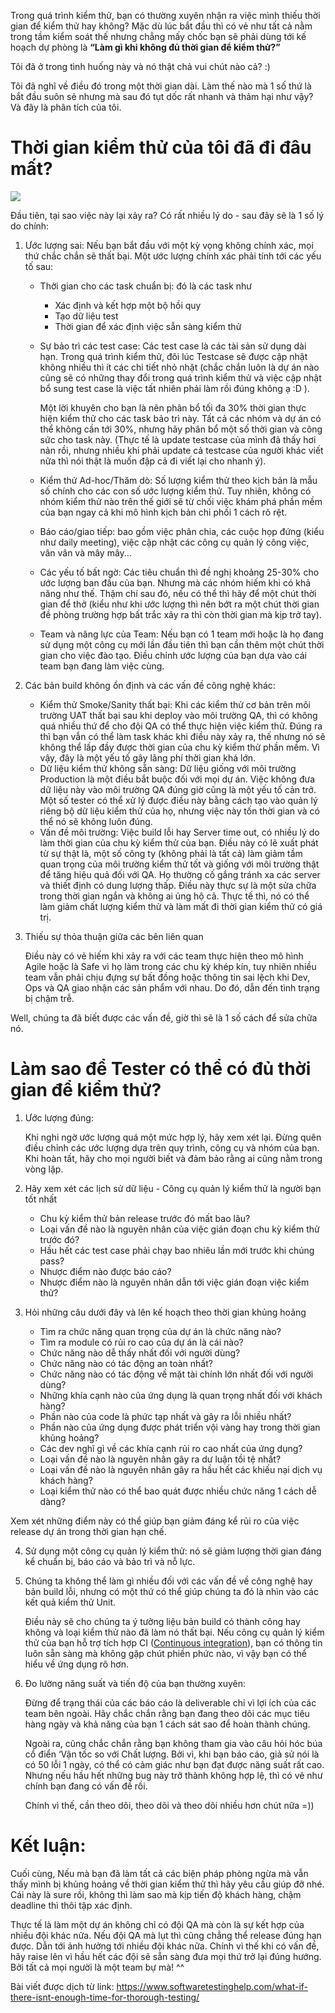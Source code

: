 Trong quá trình kiểm thử, bạn có thường xuyên nhận ra việc mình thiếu thời gian để kiểm thử hay không? Mặc dù lúc bắt đầu thì có vẻ như tất cả nằm trong tầm kiểm soát thế nhưng chẳng mấy chốc bạn sẽ phải dùng tới kế hoạch dự phòng là **“Làm gì khi không đủ thời gian để kiểm thử?”**

Tôi đã ở trong tình huống này và nó thật chả vui chút nào cả? :)

Tôi đã nghĩ về điều đó trong một thời gian dài. Làm thế nào mà 1 số thứ là bắt đầu suôn sẻ nhưng mà sau đó tụt dốc rất nhanh và thảm hại như vậy? Và đây là phân tích của tôi.

# Thời gian kiểm thử của tôi đã đi đâu mất?

![](https://images.viblo.asia/d50a378a-a12b-41d2-b932-25e1919741e9.jpg)

Đầu tiên, tại sao việc này lại xảy ra? Có rất nhiều lý do - sau đây sẽ là 1 số lý do chính:

1. Ước lượng sai: 
Nếu bạn bắt đầu với một kỳ vọng không chính xác, mọi thứ chắc chắn sẽ thất bại. Một ước lượng chính xác phải tính tới các yếu tố sau:

    - Thời gian cho các task chuẩn bị: đó là các task như
       * Xác định và kết hợp một bộ hồi quy
       * Tạo dữ liệu test
       * Thời gian để xác định việc sẵn sàng kiểm thử

   - Sự bảo trì các test case: Các test case là các tài sản sử dụng dài hạn. Trong quá trình kiểm thử, đôi lúc Testcase sẽ được cập nhật không nhiều thì ít các chi tiết nhỏ nhặt (chắc chắn luôn là dự án nào cũng sẽ có những thay đổi trong quá trình kiểm thử và việc cập nhật bổ sung test case là việc tất nhiên phải làm rồi đúng không ạ :D ). 

     Một lời khuyên cho bạn là nên phân bổ tối đa 30% thời gian thực hiện kiểm thử cho các task bảo trì này. Tất cả các nhóm và dự án có thể không cần tới 30%, nhưng hãy phân bổ một số thời gian và công sức cho task này. (Thực tế là update testcase của mình đã thấy hơi nản rồi, nhưng nhiều khi phải update cả testcase của người khác viết nữa thì nói thật là muốn đập cả đi viết lại cho nhanh ý).

    - Kiểm thử Ad-hoc/Thăm dò: Số lượng kiểm thử theo kịch bản là mẫu số chính cho các con số ước lượng kiểm thử. Tuy nhiên, không có nhóm kiểm thử nào trên thế giới sẽ từ chối việc khám phá phần mềm của bạn ngay cả khi mô hình kịch bản chi phối 1 cách rõ rệt.
    - Báo cáo/giao tiếp: bao gồm việc phân chia, các cuộc họp đứng (kiểu như daily meeting), việc cập nhật các công cụ quản lý công việc, vân vân và mây mây...
    - Các yếu tố bất ngờ: Các tiêu chuẩn thì đề nghị khoảng 25-30% cho ước lượng ban đầu của bạn. Nhưng mà các nhóm hiếm khi có khả năng như thế. Thậm chí sau đó, nếu có thể thì hãy để một chút thời gian để thở (kiểu như khi ước lượng thì nên bớt ra một chút thời gian đề phòng trường hợp bất trắc xảy ra thì còn thời gian mà kịp trở tay). 
    - Team và năng lực của Team: Nếu bạn có 1 team mới hoặc là họ đang sử dụng một công cụ mới lần đầu tiên thì bạn cần thêm một chút thời gian cho việc đào tạo. Điều chỉnh ước lượng của bạn dựa vào cái team bạn đang làm việc cùng. 

2. Các bản build không ổn định và các vấn đề công nghệ khác:

   - Kiểm thử Smoke/Sanity thất bại: Khi các kiểm thử cơ bản trên môi trường UAT thất bại sau khi deploy vào môi trường QA, thì có không quá nhiều thứ để cho đội QA có thể thực hiện việc kiểm thử. Đúng ra thì bạn vẫn có thể làm task khác khi điều này xảy ra, thế nhưng nó sẽ không thể lấp đầy được thời gian của chu kỳ kiểm thử phần mềm. Vì vậy, đây là một yếu tố gây lãng phí thời gian khá lớn.
   - Dữ liệu kiểm thử không sẵn sàng: Dữ liệu giống với môi trường Production là một điều bắt buộc đối với mọi dự án. Việc không đưa dữ liệu này vào môi trường QA đúng giờ cũng là một yếu tố cản trở. Một số tester có thể xử lý được điều này bằng cách tạo vào quản lý riêng bộ dữ liệu kiểm thử của họ, nhưng việc này tốn thời gian và có thể nó sẽ không luôn đúng. 
   - Vấn đề môi trường: Việc build lỗi hay Server time out, có nhiều lý do làm thời gian của chu kỳ kiểm thử của bạn. Điều này có lẽ xuất phát từ sự thật là, một số công ty (không phải là tất cả) làm giảm tầm quan trọng của môi trường kiểm thử tốt và giống với môi trường thật để tăng hiệu quả đối với QA. Họ thường cố gắng tránh xa các server và thiết định có dung lượng thấp. Điều này thực sự là một sửa chữa trong thời gian ngắn và không ai ủng hộ cả. Thực tế thì, nó có thể làm giảm chất lượng kiểm thử và làm mất đi thời gian kiểm thử có giá trị.
 
3. Thiếu sự thỏa thuận giữa các bên liên quan

   Điều này có vẻ hiếm khi xảy ra với các team thực hiện theo mô hình Agile hoặc là Safe vì họ làm trong các chu kỳ khép kín, tuy nhiên nhiều team vẫn phải chịu đựng sự bất đồng hoặc thông tin sai lệch khi Dev, Ops và QA giao nhận các sản phẩm với nhau. Do đó, dẫn đến tình trạng bị chậm trễ.
 
Well, chúng ta đã biết được các vấn đề, giờ thì sẽ là 1 số cách để sửa chữa nó.

# Làm sao để Tester có thể có đủ thời gian để kiểm thử?

1. Ước lượng đúng: 
    
    Khi nghi ngờ ước lượng quá một mức hợp lý, hãy xem xét lại. Đừng quên điều chỉnh các ước lượng dựa trên quy trình, công cụ và nhóm của bạn. Khi hoàn tất, hãy cho mọi người biết và đảm bảo rằng ai cũng nằm trong vòng lặp. 
3. Hãy xem xét các lịch sử dữ liệu - Công cụ quản lý kiểm thử là người bạn tốt nhất
   * Chu kỳ kiểm thử bản release trước đó mất bao lâu?
   * Loại vấn đề nào là nguyên nhân của việc gián đoạn chu kỳ kiểm thử trước đó? 
   * Hầu hết các test case phải chạy bao nhiêu lần mới trước khi chúng pass?
   * Nhược điểm nào được báo cáo?
   * Nhược điểm nào là nguyên nhân dẫn tới việc gián đoạn việc kiểm thử?

3. Hỏi những câu dưới đây và lên kế hoạch theo thời gian khủng hoảng
    * Tìm ra chức năng quan trọng của dự án là chức năng nào?
    * Tìm ra module có rủi ro cao của dự án là cái nào? 
    * Chức năng nào dễ thấy nhất đối với người dùng?
    * Chức năng nào có tác động an toàn nhất?
    * Chức năng nào có tác động về mặt tài chính lớn nhất đối với người dùng?
    * Những khía cạnh nào của ứng dụng là quan trọng nhất đối với khách hàng?
    * Phần nào của code là phức tạp nhất và gây ra lỗi nhiều nhất?
    * Phần nào của ứng dụng được phát triển vội vàng hay trong thời gian khủng hoảng?
    * Các dev nghĩ gì về các khía cạnh rủi ro cao nhất của ứng dụng?
    * Loại vấn đề nào là nguyên nhân gây ra dư luận tồi tệ nhất?
    * Loại vấn đề nào là nguyên nhân gây ra hầu hết các khiếu nại dịch vụ khách hàng? 
    * Loại kiểm thử nào có thể bao quát được nhiều chức năng 1 cách dễ dàng?
   
  Xem xét những điểm này có thể giúp bạn giảm đáng kể rủi ro của việc release dự án trong thời gian hạn chế. 
  
4. Sử dụng một công cụ quản lý kiểm thử: nó sẽ giảm lượng thời gian đáng kể chuẩn bị, báo cáo và bảo trì và nỗ lực.
5. Chúng ta không thể làm gì nhiều đối với các vấn đề về công nghệ hay bản build lỗi, nhưng có một thứ có thể giúp chúng ta đó là nhìn vào các kết quả kiểm thử Unit. 

   Điều này sẽ cho chúng ta ý tưởng liệu bản build có thành công hay không và loại kiểm thử nào đã làm nó thất bại.
Nếu công cụ quản lý kiểm thử của bạn hỗ trợ tích hợp CI ([Continuous integration](https://www.softwaretestinghelp.com/continuous-integration/)), bạn có thông tin luôn sẵn sàng mà không gặp chút phiền phức nào, vì vậy bạn có thể hiểu về ứng dụng rõ hơn.

6. Đo lường năng suất và tiến độ của bạn thường xuyên:
 
   Đừng để trạng thái của các báo cáo là deliverable chỉ vì lợi ích của các team bên ngoài. Hãy chắc chắn rằng bạn đang theo dõi các mục tiêu hàng ngày và khả năng của bạn 1 cách sát sao để hoàn thành chúng.

   Ngoài ra, cũng chắc chắn rằng bạn không tham gia vào câu hỏi hóc búa cổ điển ‘Vận tốc so với Chất lượng. Bởi vì, khi bạn báo cáo, giả sử nói là có 50 lỗi 1 ngày, có thể có cảm giác như bạn đạt được năng suất rất cao. Nhưng nếu hầu hết những bug này trở thành không hợp lệ, thì có vẻ như chính bạn đang có vấn đề rồi.
   
   Chính vì thế, cần theo dõi, theo dõi và theo dõi nhiều hơn chút nữa =))

# Kết luận:

Cuối cùng, Nếu mà bạn đã làm tất cả các biện pháp phòng ngừa mà vẫn thấy mình bị khủng hoảng về thời gian kiểm thử thì hãy yêu cầu giúp đỡ nhé. Cái này là sure rồi, không thì làm sao mà kịp tiến độ khách hàng, chậm deadline thì thôi tập xác định. 

Thực tế là làm một dự án không chỉ có đội QA mà còn là sự kết hợp của nhiều đội khác nữa. Nếu đội QA mà lụt thì cũng chẳng thể release đúng hạn được. Dẫn tới ảnh hưởng tới nhiều đội khác nữa. Chính vì thế khi có vấn đề, hãy raise lên vì hầu hết các đội sẽ sẵn sàng đưa mọi thứ trở lại đúng hướng. Bởi tất cả mọi người là một team bự mà! ^^

Bài viết được dịch từ link: https://www.softwaretestinghelp.com/what-if-there-isnt-enough-time-for-thorough-testing/